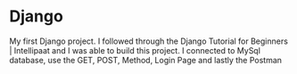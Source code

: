 # Django
My first Django project. I followed  through the Django Tutorial for Beginners | Intellipaat and I was able to build this project. I connected to MySql database, use the GET, POST, Method, Login Page and lastly the Postman
